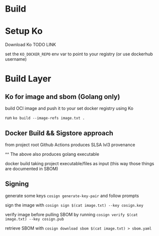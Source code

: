 # Build 

# Setup Ko
Download Ko TODO LINK

set the `KO_DOCKER_REPO` env var to point to your registry (or use dockerhub username)

# Build Layer

## Ko for image and sbom (Golang only)
build OCI image and push it to your set docker registry using Ko

run `ko build --image-refs image.txt .`

## Docker Build && Sigstore approach
from project root Github Actions produces SLSA lvl3 provenance

^^ The above also produces golang executable

docker build taking project executable/files as input (this way those things are documented in SBOM)


## Signing
generate some keys `cosign generate-key-pair` and follow prompts

sign the image with `cosign sign $(cat image.txt) --key cosign.key`

verify image before pulling SBOM by running `cosign verify $(cat image.txt) --key cosign.pub`

retrieve SBOM with `cosign download sbom $(cat image.txt) > sbom.yaml`






